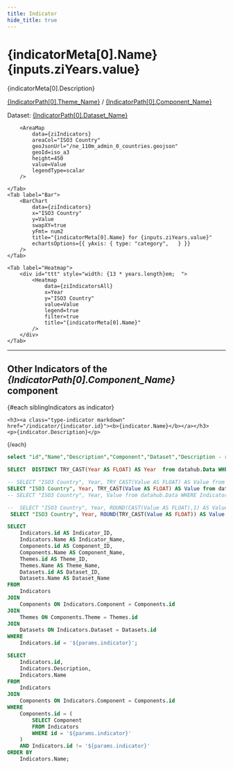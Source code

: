 ```yaml
---
title: Indicator
hide_title: true 
---
```


  
# **{indicatorMeta[0].Name}**   {inputs.ziYears.value}

{indicatorMeta[0].Description}


<a class="markdown" href="/theme/{IndicatorPath[0].Theme_ID}">{IndicatorPath[0].Theme_Name}</a> / <a class="markdown"  href="/component/{IndicatorPath[0].Component_ID}">{IndicatorPath[0].Component_Name}</a>

Dataset: <a class="markdown"  href="/dataset/{IndicatorPath[0].Dataset_ID}">{IndicatorPath[0].Dataset_Name}</a>


<!-- 
Component: **{indicatorMeta[0].Component}**
Dataset: **{indicatorMeta[0].Dataset}**
Attribution: {indicatorMeta[0].Attribution} 
-->


<Dropdown 
    data={years} 
    name=ziYears 
    value=Year 
    title="Select Year" 
/>



<Tabs>
  <Tab label="Map">
       
        <AreaMap 
            data={ziIndicators} 
            areaCol="ISO3 Country"
            geoJsonUrl="/ne_110m_admin_0_countries.geojson"
            geoId=iso_a3
            height=450
            value=Value
            legendType=scalar
        />
   
    </Tab>
    <Tab label="Bar">
        <BarChart 
            data={ziIndicators}
            x="ISO3 Country"
            y=Value
            swapXY=true
            yFmt= num2
            title="{indicatorMeta[0].Name} for {inputs.ziYears.value}"
            echartsOptions={{ yAxis: { type: "category",   } }}
        />
    </Tab>
        
  
   <!-- <Tab label="Table">
   <DataTable data={ziIndicators} 
   rows=all
    />
   </Tab> -->
    <Tab label="Heatmap">
        <div id="ttt" style="width: {13 * years.length}em;  ">
            <Heatmap 
                data={ziIndicatorsAll} 
                x=Year 
                y="ISO3 Country" 
                value=Value   
                legend=true
                filter=true
                title="{indicatorMeta[0].Name}"            
            />
        </div>
    </Tab>
</Tabs>

---


## Other Indicators of the _{IndicatorPath[0].Component_Name}_ component

<div class="xlist">
 {#each siblingIndicators as indicator}
 
    <h3><a class="type-indicator markdown" href="/indicator/{indicator.id}"><b>{indicator.Name}</b></a></h3>
    <p>{indicator.Description}</p> 

    
 {/each}
 </div>

 <style>
 .xlist h3 {font-weight: bold;}
 .xlist p {line-height: 1.2;margin-bottom: 1ex; font-size: .9em;}

#ttt   { margin: 0 auto; max-width: 60em;}

 </style>

<!-- {@partial "indicator-list.md"} -->



```sql indicatorMeta
select "id","Name","Description","Component","Dataset","Description - rules","Var Type","which is better","label MIN","label MAX","Attribution" FROM datahub.Indicators  WHERE id = '${params.indicator}' 
```

```sql years
SELECT  DISTINCT TRY_CAST(Year AS FLOAT) AS Year  from datahub.Data WHERE Indicator_ID = '${params.indicator}' order by Year ASC
```

```sql ziIndicators
-- SELECT "ISO3 Country", Year, TRY_CAST(Value AS FLOAT) AS Value from datahub.Data WHERE Indicator_ID = '${params.indicator}' AND Year = ${inputs.ziYears.value}  AND Value NOT LIKE 0 ORDER BY Value DESC
SELECT "ISO3 Country", Year, TRY_CAST(Value AS FLOAT) AS Value from datahub.Data WHERE Indicator_ID = '${params.indicator}' AND Year = ${inputs.ziYears.value} ORDER BY Value DESC
-- SELECT "ISO3 Country", Year, Value from datahub.Data WHERE Indicator_ID = '${params.indicator}' AND Year = ${inputs.ziYears.value} ORDER BY Value DESC
```

```sql ziIndicatorsAll
--  SELECT "ISO3 Country", Year, ROUND(CAST(Value AS FLOAT),1) AS Value  from datahub.Data WHERE Indicator_ID = '${params.indicator}'    
 SELECT "ISO3 Country", Year, ROUND(TRY_CAST(Value AS FLOAT)) AS Value  from datahub.Data WHERE Indicator_ID = '${params.indicator}' ORDER BY "ISO3 Country" ASC    
```

```sql IndicatorPath
SELECT 
    Indicators.id AS Indicator_ID,
    Indicators.Name AS Indicator_Name,
    Components.id AS Component_ID,
    Components.Name AS Component_Name,
    Themes.id AS Theme_ID,
    Themes.Name AS Theme_Name,
    Datasets.id AS Dataset_ID,
    Datasets.Name AS Dataset_Name
FROM 
    Indicators
JOIN 
    Components ON Indicators.Component = Components.id
JOIN 
    Themes ON Components.Theme = Themes.id
JOIN 
    Datasets ON Indicators.Dataset = Datasets.id
WHERE 
    Indicators.id = '${params.indicator}';  
```

```sql siblingIndicators
SELECT 
    Indicators.id,
    Indicators.Description,
    Indicators.Name
FROM 
    Indicators
JOIN 
    Components ON Indicators.Component = Components.id
WHERE 
    Components.id = (
        SELECT Component 
        FROM Indicators 
        WHERE id = '${params.indicator}'
    )
    AND Indicators.id != '${params.indicator}'
ORDER BY 
    Indicators.Name;
```


